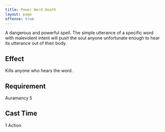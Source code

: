 ```yaml
---
title: Power Word Death
layout: page
offense: true
---
```


A dangerous and powerful spell. The simple utterance of a specific word with malevolent intent will push the soul anyone unfortunate enough to hear its utterance out of their body.


## Effect
  Kills anyone who hears the word.


## Requirement
  Auramancy 5


## Cast Time
  1 Action
